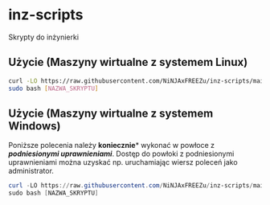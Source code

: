 # inz-scripts
Skrypty do inżynierki

## Użycie (Maszyny wirtualne z systemem Linux)
```bash
curl -LO https://raw.githubusercontent.com/NiNJAxFREEZu/inz-scripts/main/[NAZWA_SKRYPTU]
sudo bash [NAZWA_SKRYPTU]
```

## Użycie (Maszyny wirtualne z systemem Windows)
Poniższe polecenia należy **koniecznie*** wykonać w powłoce z ***podniesionymi uprawnieniami***.
Dostęp do powłoki z podniesionymi uprawnieniami można uzyskać np. uruchamiając wiersz poleceń jako administrator.

```powershell
curl -LO https://raw.githubusercontent.com/NiNJAxFREEZu/inz-scripts/main/[NAZWA_SKRYPTU]
sudo bash [NAZWA_SKRYPTU]
```
